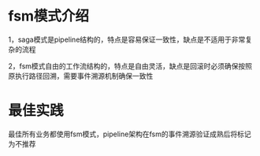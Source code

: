 # fsm模式介绍

1，saga模式是pipeline结构的，特点是容易保证一致性，缺点是不适用于非常复杂的流程

2，fsm模式自由的工作流结构的，特点是自由灵活，缺点是回滚时必须确保按照原执行路径回溯，需要事件溯源机制确保一致性


# 最佳实践

 最佳所有业务都使用fsm模式，pipeline架构在fsm的事件溯源验证成熟后将标记为不推荐
